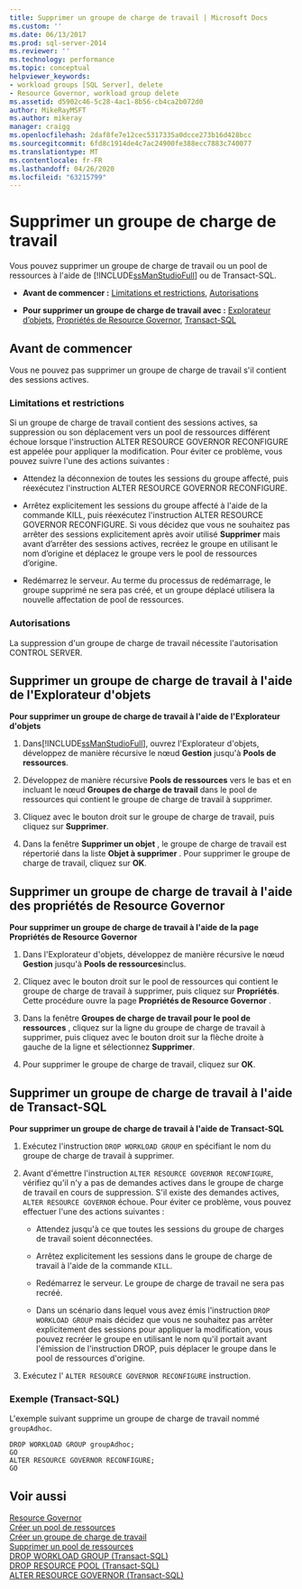 ```yaml
---
title: Supprimer un groupe de charge de travail | Microsoft Docs
ms.custom: ''
ms.date: 06/13/2017
ms.prod: sql-server-2014
ms.reviewer: ''
ms.technology: performance
ms.topic: conceptual
helpviewer_keywords:
- workload groups [SQL Server], delete
- Resource Governor, workload group delete
ms.assetid: d5902c46-5c28-4ac1-8b56-cb4ca2b072d0
author: MikeRayMSFT
ms.author: mikeray
manager: craigg
ms.openlocfilehash: 2daf8fe7e12cec5317335a0dcce273b16d428bcc
ms.sourcegitcommit: 6fd8c1914de4c7ac24900fe388ecc7883c740077
ms.translationtype: MT
ms.contentlocale: fr-FR
ms.lasthandoff: 04/26/2020
ms.locfileid: "63215799"
---
```

# <a name="delete-a-workload-group"></a>Supprimer un groupe de charge de travail
  Vous pouvez supprimer un groupe de charge de travail ou un pool de ressources à l'aide de [!INCLUDE[ssManStudioFull](../../includes/ssmanstudiofull-md.md)] ou de Transact-SQL.  
  
-   **Avant de commencer :**  [Limitations et restrictions](#LimitationsRestrictions), [Autorisations](#Permissions)  
  
-   **Pour supprimer un groupe de charge de travail avec :**  [Explorateur d’objets](#DelWGObjEx), [Propriétés de Resource Governor](#DelWGRGProp), [Transact-SQL](#DelWGTSQL)  
  
##  <a name="before-you-begin"></a><a name="BeforeYouBegin"></a> Avant de commencer  
 Vous ne pouvez pas supprimer un groupe de charge de travail s'il contient des sessions actives.  
  
###  <a name="limitations-and-restrictions"></a><a name="LimitationsRestrictions"></a> Limitations et restrictions  
 Si un groupe de charge de travail contient des sessions actives, sa suppression ou son déplacement vers un pool de ressources différent échoue lorsque l'instruction ALTER RESOURCE GOVERNOR RECONFIGURE est appelée pour appliquer la modification. Pour éviter ce problème, vous pouvez suivre l'une des actions suivantes :  
  
-   Attendez la déconnexion de toutes les sessions du groupe affecté, puis réexécutez l'instruction ALTER RESOURCE GOVERNOR RECONFIGURE.  
  
-   Arrêtez explicitement les sessions du groupe affecté à l'aide de la commande KILL, puis réexécutez l'instruction ALTER RESOURCE GOVERNOR RECONFIGURE. Si vous décidez que vous ne souhaitez pas arrêter des sessions explicitement après avoir utilisé **Supprimer** mais avant d’arrêter des sessions actives, recréez le groupe en utilisant le nom d’origine et déplacez le groupe vers le pool de ressources d’origine.  
  
-   Redémarrez le serveur. Au terme du processus de redémarrage, le groupe supprimé ne sera pas créé, et un groupe déplacé utilisera la nouvelle affectation de pool de ressources.  
  
###  <a name="permissions"></a><a name="Permissions"></a> Autorisations  
 La suppression d'un groupe de charge de travail nécessite l'autorisation CONTROL SERVER.  
  
##  <a name="delete-a-workload-group-using-object-explorer"></a><a name="DelWGObjEx"></a> Supprimer un groupe de charge de travail à l'aide de l'Explorateur d'objets  
 **Pour supprimer un groupe de charge de travail à l'aide de l'Explorateur d'objets**  
  
1.  Dans[!INCLUDE[ssManStudioFull](../../includes/ssmanstudiofull-md.md)], ouvrez l'Explorateur d'objets, développez de manière récursive le nœud **Gestion** jusqu'à **Pools de ressources**.  
  
2.  Développez de manière récursive **Pools de ressources** vers le bas et en incluant le nœud **Groupes de charge de travail** dans le pool de ressources qui contient le groupe de charge de travail à supprimer.  
  
3.  Cliquez avec le bouton droit sur le groupe de charge de travail, puis cliquez sur **Supprimer**.  
  
4.  Dans la fenêtre **Supprimer un objet** , le groupe de charge de travail est répertorié dans la liste **Objet à supprimer** . Pour supprimer le groupe de charge de travail, cliquez sur **OK**.  
  
##  <a name="delete-a-workload-group-using-resource-governor-properties"></a><a name="DelWGRGProp"></a> Supprimer un groupe de charge de travail à l'aide des propriétés de Resource Governor  
 **Pour supprimer un groupe de charge de travail à l'aide de la page Propriétés de Resource Governor**  
  
1.  Dans l'Explorateur d'objets, développez de manière récursive le nœud **Gestion** jusqu'à **Pools de ressources**inclus.  
  
2.  Cliquez avec le bouton droit sur le pool de ressources qui contient le groupe de charge de travail à supprimer, puis cliquez sur **Propriétés**. Cette procédure ouvre la page **Propriétés de Resource Governor** .  
  
3.  Dans la fenêtre **Groupes de charge de travail pour le pool de ressources** , cliquez sur la ligne du groupe de charge de travail à supprimer, puis cliquez avec le bouton droit sur la flèche droite à gauche de la ligne et sélectionnez **Supprimer**.  
  
4.  Pour supprimer le groupe de charge de travail, cliquez sur **OK**.  
  
##  <a name="delete-a-workload-group-using-transact-sql"></a><a name="DelWGTSQL"></a> Supprimer un groupe de charge de travail à l'aide de Transact-SQL  
 **Pour supprimer un groupe de charge de travail à l'aide de Transact-SQL**  
  
1.  Exécutez l'instruction `DROP WORKLOAD GROUP` en spécifiant le nom du groupe de charge de travail à supprimer.  
  
2.  Avant d'émettre l'instruction `ALTER RESOURCE GOVERNOR RECONFIGURE`, vérifiez qu'il n'y a pas de demandes actives dans le groupe de charge de travail en cours de suppression. S'il existe des demandes actives, `ALTER RESOURCE GOVERNOR` échoue. Pour éviter ce problème, vous pouvez effectuer l'une des actions suivantes :  
  
    -   Attendez jusqu'à ce que toutes les sessions du groupe de charges de travail soient déconnectées.  
  
    -   Arrêtez explicitement les sessions dans le groupe de charge de travail à l'aide de la commande `KILL`.  
  
    -   Redémarrez le serveur. Le groupe de charge de travail ne sera pas recréé.  
  
    -   Dans un scénario dans lequel vous avez émis l'instruction `DROP WORKLOAD GROUP` mais décidez que vous ne souhaitez pas arrêter explicitement des sessions pour appliquer la modification, vous pouvez recréer le groupe en utilisant le nom qu'il portait avant l'émission de l'instruction DROP, puis déplacer le groupe dans le pool de ressources d'origine.  
  
3.  Exécutez l' `ALTER RESOURCE GOVERNOR RECONFIGURE` instruction.  
  
### <a name="example-transact-sql"></a>Exemple (Transact-SQL)  
 L'exemple suivant supprime un groupe de charge de travail nommé `groupAdhoc`.  
  
```  
DROP WORKLOAD GROUP groupAdhoc;  
GO  
ALTER RESOURCE GOVERNOR RECONFIGURE;  
GO  
```  
  
## <a name="see-also"></a>Voir aussi  
 [Resource Governor](resource-governor.md)   
 [Créer un pool de ressources](create-a-resource-pool.md)   
 [Créer un groupe de charge de travail](create-a-workload-group.md)   
 [Supprimer un pool de ressources](delete-a-resource-pool.md)   
 [DROP WORKLOAD GROUP &#40;Transact-SQL&#41;](/sql/t-sql/statements/drop-workload-group-transact-sql)   
 [DROP RESOURCE POOL &#40;Transact-SQL&#41;](/sql/t-sql/statements/drop-resource-pool-transact-sql)   
 [ALTER RESOURCE GOVERNOR &#40;Transact-SQL&#41;](/sql/t-sql/statements/alter-resource-governor-transact-sql)  
  
  
